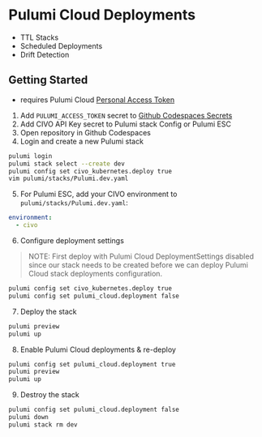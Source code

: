 # Pulumi Cloud Deployments

- TTL Stacks
- Scheduled Deployments
- Drift Detection

## Getting Started

* requires Pulumi Cloud [Personal Access Token](https://www.pulumi.com/docs/pulumi-cloud/access-management/access-tokens/#creating-personal-access-tokens)

1. Add `PULUMI_ACCESS_TOKEN` secret to [Github Codespaces Secrets](https://github.com/settings/codespaces)
2. Add CIVO API Key secret to Pulumi stack Config or Pulumi ESC
3. Open repository in Github Codespaces
4. Login and create a new Pulumi stack

```bash
pulumi login
pulumi stack select --create dev
pulumi config set civo_kubernetes.deploy true
vim pulumi/stacks/Pulumi.dev.yaml
```

5. For Pulumi ESC, add your CIVO environment to `pulumi/stacks/Pulumi.dev.yaml`:

```yaml
environment:
  - civo
```

6. Configure deployment settings

> NOTE: First deploy with Pulumi Cloud DeploymentSettings disabled since our stack needs to be created before we can deploy Pulumi Cloud stack deployments configuration.

```bash
pulumi config set civo_kubernetes.deploy true
pulumi config set pulumi_cloud.deployment false
```

7. Deploy the stack

```bash
pulumi preview
pulumi up
```

8. Enable Pulumi Cloud deployments & re-deploy

```bash
pulumi config set pulumi_cloud.deployment true
pulumi preview
pulumi up
```

9. Destroy the stack

```bash
pulumi config set pulumi_cloud.deployment false
pulumi down
pulumi stack rm dev
```
